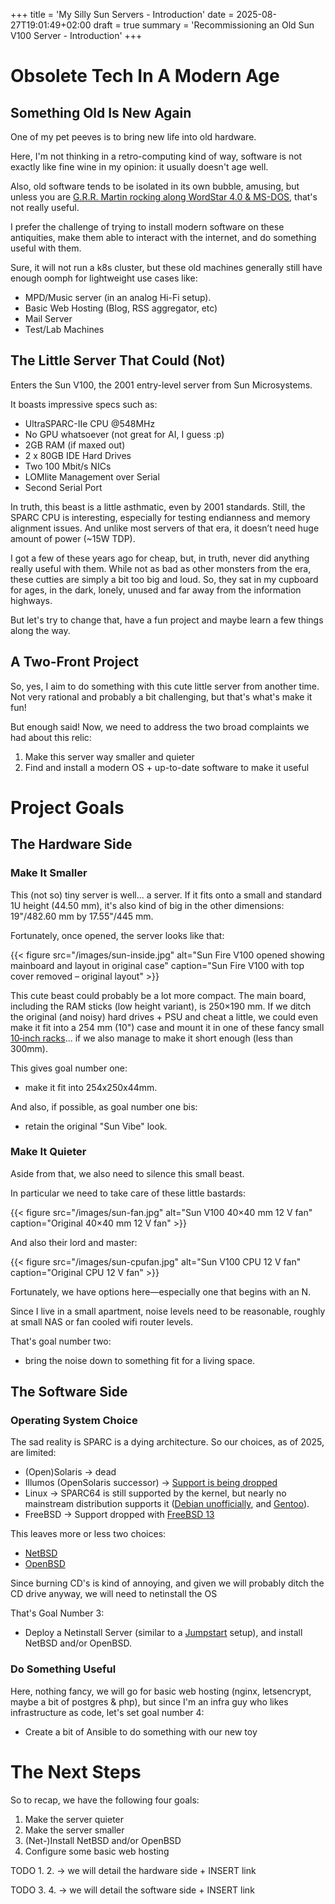 +++
title = 'My Silly Sun Servers - Introduction'
date = 2025-08-27T19:01:49+02:00
draft = true
summary = 'Recommissioning an Old Sun V100 Server - Introduction'
+++

# Obsolete Tech In A Modern Age

## Something Old Is New Again

One of my pet peeves is to bring new life into old hardware.

Here, I'm not thinking in a retro-computing kind of way, software is not exactly like fine wine in my opinion: it usually doesn't age well.

Also, old software tends to be isolated in its own bubble, amusing, but unless you are [G.R.R. Martin rocking along WordStar 4.0 & MS-DOS](https://www.youtube.com/watch?v=X5REM-3nWHg), that's not really useful.

I prefer the challenge of trying to install modern software on these antiquities, make them able to interact with the internet, and do something useful with them.

Sure, it will not run a k8s cluster, but these old machines generally still have enough oomph for lightweight use cases like:

- MPD/Music server (in an analog Hi-Fi setup).
- Basic Web Hosting (Blog, RSS aggregator, etc)
- Mail Server
- Test/Lab Machines

## The Little Server That Could (Not)

Enters the Sun V100, the 2001 entry-level server from Sun Microsystems.

It boasts impressive specs such as:
- UltraSPARC-IIe CPU @548MHz
- No GPU whatsoever (not great for AI, I guess :p)
- 2GB RAM (if maxed out)
- 2 x 80GB IDE Hard Drives
- Two 100 Mbit/s NICs
- LOMlite Management over Serial
- Second Serial Port

In truth, this beast is a little asthmatic, even by 2001 standards.
Still, the SPARC CPU is interesting, especially for testing endianness and memory alignment issues.
And unlike most servers of that era, it doesn’t need huge amount of power (~15W TDP).

I got a few of these years ago for cheap, but, in truth, never did anything really useful with them.
While not as bad as other monsters from the era, these cutties are simply a bit too big and loud.
So, they sat in my cupboard for ages, in the dark, lonely, unused and far away from the information highways.

But let's try to change that, have a fun project and maybe learn a few things along the way.

## A Two-Front Project

So, yes, I aim to do something with this cute little server from another time.
Not very rational and probably a bit challenging, but that's what's make it fun!

But enough said! Now, we need to address the two broad complaints we had about this relic:

1. Make this server way smaller and quieter
2. Find and install a modern OS + up-to-date software to make it useful

# Project Goals

## The Hardware Side 

### Make It Smaller

This (not so) tiny server is well... a server. If it fits onto a small and standard 1U height (44.50 mm), it's also kind of big in the other dimensions: 19"/482.60 mm by 17.55"/445 mm.

Fortunately, once opened, the server looks like that:

{{< figure src="/images/sun-inside.jpg" alt="Sun Fire V100 opened showing mainboard and layout in original case" caption="Sun Fire V100 with top cover removed – original layout" >}}

This cute beast could probably be a lot more compact. The main board, including the RAM sticks (low height variant), is 250×190 mm.
If we ditch the original (and noisy) hard drives + PSU and cheat a little, we could even make it fit into a 254 mm (10") case and mount it in one of these fancy small [10‑inch racks](https://mini-rack.jeffgeerling.com/)... if we also manage to make it short enough (less than 300mm).

This gives goal number one:

* make it fit into 254x250x44mm.

And also, if possible, as goal number one bis:

* retain the original "Sun Vibe" look.

### Make It Quieter

Aside from that, we also need to silence this small beast.

In particular we need to take care of these little bastards:

{{< figure src="/images/sun-fan.jpg" alt="Sun V100 40×40 mm 12 V fan" caption="Original 40×40 mm 12 V fan" >}}

And also their lord and master:

{{< figure src="/images/sun-cpufan.jpg" alt="Sun V100 CPU 12 V fan" caption="Original CPU 12 V fan" >}}

Fortunately, we have options here—especially one that begins with an N.

Since I live in a small apartment, noise levels need to be reasonable, roughly at small NAS or fan cooled wifi router levels.

That's goal number two:

* bring the noise down to something fit for a living space.

## The Software Side

### Operating System Choice

The sad reality is SPARC is a dying architecture. So our choices, as of 2025, are limited:

* (Open)Solaris -> dead
* Illumos (OpenSolaris successor) -> [Support is being dropped](https://github.com/illumos/ipd/blob/master/ipd/0019/README.md)
* Linux -> SPARC64 is still supported by the kernel, but nearly no mainstream distribution supports it ([Debian unofficially](https://wiki.debian.org/Sparc64), and [Gentoo](https://wiki.gentoo.org/wiki/Project:SPARC)).
* FreeBSD -> Support dropped with [FreeBSD 13](https://www.freebsd.org/platforms/sparc/)

This leaves more or less two choices:

* [NetBSD](https://wiki.netbsd.org/ports/sparc64/)
* [OpenBSD](https://www.openbsd.org/sparc64.html)

Since burning CD's is kind of annoying, and given we will probably ditch the CD drive anyway, we will need to netinstall the OS

That's Goal Number 3:

* Deploy a Netinstall Server (similar to a [Jumpstart](https://docs.oracle.com/cd/E26505_01/html/E28039/customjumpsample-5.html#scrolltoc) setup), and install NetBSD and/or OpenBSD.

### Do Something Useful

Here, nothing fancy, we will go for basic web hosting (nginx, letsencrypt, maybe a bit of postgres & php), but since I'm an infra guy who likes infrastructure as code, let's set goal number 4:

* Create a bit of Ansible to do something with our new toy

# The Next Steps

So to recap, we have the following four goals:

1. Make the server quieter
2. Make the server smaller
3. (Net-)Install NetBSD and/or OpenBSD
4. Configure some basic web hosting

TODO 1. 2. -> we will detail the hardware side + INSERT link

TODO 3. 4. -> we will detail the software side + INSERT link
